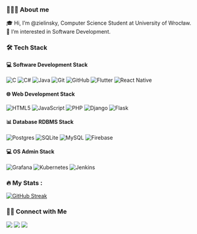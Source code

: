 ### 👨🏻‍💻 About me
🎓 Hi, I’m @zielinsky, Computer Science Student at University of Wrocław.<br/>
🤖 I’m interested in Software Development.<br/>

### :hammer_and_wrench: Tech Stack

#### 💻 Software Development Stack	
![C](https://img.shields.io/badge/c-%2300599C.svg?style=for-the-badge&logo=c&logoColor=white)
![C#](https://img.shields.io/badge/c%23-%23239120.svg?style=for-the-badge&logo=c-sharp&logoColor=white)
![Java](https://img.shields.io/badge/java-%23ED8B00.svg?style=for-the-badge&logo=java&logoColor=white)
![Git](https://img.shields.io/badge/git-%23F05033.svg?style=for-the-badge&logo=git&logoColor=white)
![GitHub](https://img.shields.io/badge/github-%23121011.svg?style=for-the-badge&logo=github&logoColor=white)
![Flutter](https://img.shields.io/badge/Flutter-%2302569B.svg?style=for-the-badge&logo=Flutter&logoColor=white)
![React Native](https://img.shields.io/badge/react_native-%2320232a.svg?style=for-the-badge&logo=react&logoColor=%2361DAFB)

#### 🌐 Web Development Stack
![HTML5](https://img.shields.io/badge/html5-%23E34F26.svg?style=for-the-badge&logo=html5&logoColor=white)
![JavaScript](https://img.shields.io/badge/javascript-%23323330.svg?style=for-the-badge&logo=javascript&logoColor=%23F7DF1E)
![PHP](https://img.shields.io/badge/php-%23777BB4.svg?style=for-the-badge&logo=php&logoColor=white)	
![Django](https://img.shields.io/badge/django-%23092E20.svg?style=for-the-badge&logo=django&logoColor=white)
![Flask](https://img.shields.io/badge/flask-%23000.svg?style=for-the-badge&logo=flask&logoColor=white)

#### 📊 Database RDBMS Stack
![Postgres](https://img.shields.io/badge/postgres-%23316192.svg?style=for-the-badge&logo=postgresql&logoColor=white)
![SQLite](https://img.shields.io/badge/sqlite-%2307405e.svg?style=for-the-badge&logo=sqlite&logoColor=white)
![MySQL](https://img.shields.io/badge/mysql-%2300f.svg?style=for-the-badge&logo=mysql&logoColor=white)
![Firebase](https://img.shields.io/badge/Firebase-039BE5?style=for-the-badge&logo=Firebase&logoColor=white)

#### 💻 OS Admin Stack	
![Grafana](https://img.shields.io/badge/grafana-%23F46800.svg?style=for-the-badge&logo=grafana&logoColor=white)
![Kubernetes](https://img.shields.io/badge/kubernetes-%23326ce5.svg?style=for-the-badge&logo=kubernetes&logoColor=white)
![Jenkins](https://img.shields.io/badge/jenkins-%232C5263.svg?style=for-the-badge&logo=jenkins&logoColor=white)


### :fire: My Stats :

[![GitHub Streak](http://github-readme-streak-stats.herokuapp.com?user=zielinsky&theme=dark&background=0d1117)](https://git.io/streak-stats)

### 🤝🏻 Connect with Me
<a href="mailto:patrykzielinskiti@gmail.com"><img src="https://img.shields.io/badge/patrykzielinskiti@gmail.com-b23e2f?logo=gmail&logoColor=white"></a>
<a href="https://www.linkedin.com/in/zielinski-patryk/"><img src="https://img.shields.io/badge/Patryk Zieliński-blue?logo=linkedin&logoColor=white"></a>
<a href="https://www.facebook.com/Patrykzielinskii/"><img src="https://img.shields.io/badge/Patryk Zieliński-1877F2?&logo=facebook&logoColor=white"></a>

